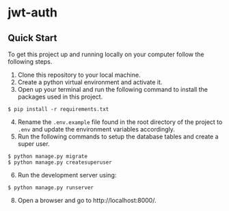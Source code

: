 # jwt-auth

## Quick Start

To get this project up and running locally on your computer follow the following steps.

1. Clone this repository to your local machine.
2. Create a python virtual environment and activate it.
3. Open up your terminal and run the following command to install the packages used in this project.

```
$ pip install -r requirements.txt
```
4. Rename the `.env.example` file found in the root directory of the project to `.env` and update
   the environment variables accordingly.
5. Run the following commands to setup the database tables and create a super user.

```
$ python manage.py migrate
$ python manage.py createsuperuser
```

6. Run the development server using:

```
$ python manage.py runserver
```

8. Open a browser and go to http://localhost:8000/.
